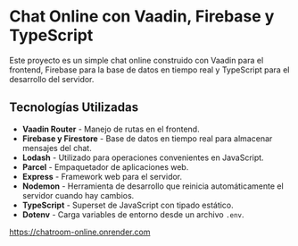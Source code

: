 # Chat Online con Vaadin, Firebase y TypeScript

Este proyecto es un simple chat online construido con Vaadin para el frontend, Firebase para la base de datos en tiempo real y TypeScript para el desarrollo del servidor.


## Tecnologías Utilizadas

- **Vaadin Router** - Manejo de rutas en el frontend.
- **Firebase y Firestore** - Base de datos en tiempo real para almacenar mensajes del chat.
- **Lodash** - Utilizado para operaciones convenientes en JavaScript.
- **Parcel** - Empaquetador de aplicaciones web.
- **Express** - Framework web para el servidor.
- **Nodemon** - Herramienta de desarrollo que reinicia automáticamente el servidor cuando hay cambios.
- **TypeScript** - Superset de JavaScript con tipado estático.
- **Dotenv** - Carga variables de entorno desde un archivo `.env`.


https://chatroom-online.onrender.com
